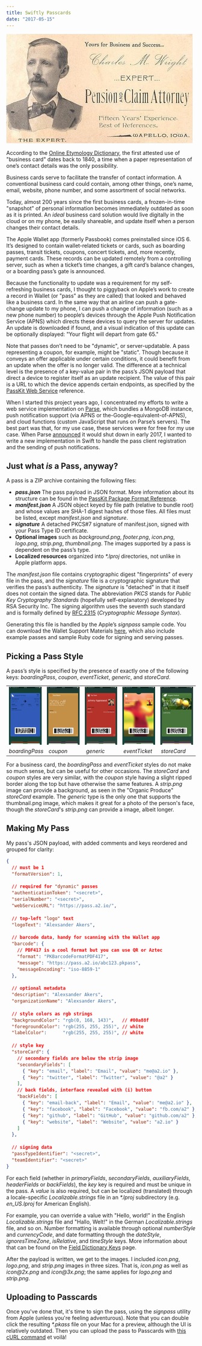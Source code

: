 ```yaml
---
title: Swiftly Passcards
date: "2017-05-15"
---
```


![A sepia-tone image of an old, tattered business card. It reads: Yours for Business and Success; Charles M. Wright, Expert Pension and Claim Attorney; Fifteen Years' Experience; Best of References; Wapello, Iowa](./business-card.jpeg)

According to the [Online Etymology Dictionary](http://etymonline.com/index.php?term=business), the first attested use of "business card" dates back to 1840, a time when a paper representation of one’s contact details was the only possibility.

Business cards serve to facilitate the transfer of contact information. A conventional business card could contain, among other things, one’s name, email, website, phone number, and some assortment of social networks.

Today, almost 200 years since the first business cards, a frozen-in-time "snapshot" of personal information becomes immediately outdated as soon as it is printed. An _ideal_ business card solution would live digitally in the cloud or on my phone, be easily shareable, and update itself when a person changes their contact details.

The Apple Wallet app (formerly Passbook) comes preinstalled since iOS 6. It’s designed to contain wallet-related tickets or cards, such as boarding passes, transit tickets, coupons, concert tickets, and, more recently, payment cards. These records can be updated remotely from a controlling server, such as when a ticket’s time changes, a gift card’s balance changes, or a boarding pass’s gate is announced.

Because the functionality to update was a requirement for my self-refreshing business cards, I thought to piggyback on Apple’s work to create a record in Wallet (or "pass" as they are called) that looked and behaved like a business card. In the same way that an airline can push a gate-change update to my phone, I can push a change of information (such as a new phone number) to people’s devices through the Apple Push Notification Service (APNS) which directs these devices to query the server for updates. An update is downloaded if found, and a visual indication of this update can be optionally displayed: "Your flight will depart from gate 65."

Note that passes don’t need to be "dynamic", or server-updatable. A pass representing a coupon, for example, might be "static". Though because it conveys an offer applicable under certain conditions, it could benefit from an update when the offer is no longer valid. The difference at a technical level is the presence of a key-value pair in the pass’s JSON payload that direct a device to register itself as an update recipient. The value of this pair is a URL to which the device appends certain endpoints, as specified by the [PassKit Web Service](https://developer.apple.com/library/content/documentation/PassKit/Reference/PassKit_WebService/WebService.html) reference.

When I started this project years ago, I concentrated my efforts to write a web service implementation on [Parse](https://github.com/a2/passcards-parse), which bundles a MongoDB instance, push notification support (via APNS or the-Google-equivalent-of-APNS), and cloud functions (custom JavaScript that runs on Parse’s servers). The best part was that, for my use case, these services were for free for my use case. When Parse [announced](http://blog.parse.com/announcements/moving-on/) it would shut down in early 2017, I wanted to write a new implementation in Swift to handle the pass client registration and the sending of push notifications.

## Just what _is_ a Pass, anyway?

A pass is a ZIP archive containing the following files:

- **_pass.json_** The pass payload in JSON format. More information about its structure can be found in the [PassKit Package Format Reference](https://developer.apple.com/library/content/documentation/UserExperience/Reference/PassKit_Bundle/Chapters/Introduction.html).
- **_manifest.json_** A JSON object keyed by file path (relative to bundle root) and whose values are SHA-1 digest hashes of those files. All files must be listed, except _manifest.json_ and _signature_.
- **_signature_** A detached PKCS#7 signature of manifest.json, signed with your Pass Type ID certificate.
- **Optional images** such as _background.png_, _footer.png_, _icon.png_, _logo.png_, _strip.png_, _thumbnail.png_. The images supported by a pass is dependent on the pass’s type.
- **Localized resources** organized into _*.lproj_ directories, not unlike in Apple platform apps.

The _manifest.json_ file contains cryptographic digest "fingerprints" of every file in the pass, and the _signature_ file is a cryptographic signature that verifies the pass’s authenticity. The _signature_ is "detached" in that it itself does not contain the signed data. The abbreviation _PKCS_ stands for _Public Key Cryptography Standards_ (hopefully self-explanatory) developed by RSA Security Inc. The signing algorithm uses the seventh such standard and is formally defined by [RFC 2315](https://tools.ietf.org/html/rfc2315) (_Cryptographic Message Syntax_).

Generating this file is handled by the Apple’s _signpass_ sample code. You can download the Wallet Support Materials [here](https://developer.apple.com/services-account/download?path=/iOS/Wallet_Support_Materials/WalletCompanionFiles.zip), which also include example passes and sample Ruby code for signing and serving passes.

## Picking a Pass Style

A pass’s style is specified by the presence of exactly one of the following keys: _boardingPass_, _coupon_, _eventTicket_, _generic_, and _storeCard_.

<table>
  <tr style="display: flex">
    <td style="flex: 1"><img alt="" src="./boarding-pass.png"/></td>
    <td style="flex: 1"><img alt="" src="./coupon.png"/></td>
    <td style="flex: 1"><img alt="" src="./generic.png"/></td>
    <td style="flex: 1"><img alt="" src="./event-ticket.png"/></td>
    <td style="flex: 1"><img alt="" src="./store-card.png"/></td>
  </tr>
  <tr style="display: flex">
    <td style="flex: 1"><i>boardingPass</i></td>
    <td style="flex: 1"><i>coupon</i></td>
    <td style="flex: 1"><i>generic</i></td>
    <td style="flex: 1"><i>eventTicket</i></td>
    <td style="flex: 1"><i>storeCard</i></td>
  </tr>
</table>

For a business card, the _boardingPass_ and _eventTicket_ styles do not make so much sense, but can be useful for other occasions. The _storeCard_ and _coupon_ styles are very similar, with the _coupon_ style having a slight ripped border along the top but have otherwise the same features. A _strip.png_ image can provide a background, as seen in the "Organic Produce" _storeCard_ example. The _generic_ type is the only one that supports the thumbnail.png image, which makes it great for a photo of the person's face, though the _storeCard_'s _strip.png_ can provide a image, albeit longer.

## Making My Pass

My pass's JSON payload, with added comments and keys reordered and grouped for clarity:

```json
{
  // must be 1
  "formatVersion": 1,

  // required for "dynamic" passes
  "authenticationToken": "<secret>",
  "serialNumber": "<secret>",
  "webServiceURL": "https://pass.a2.io/",

  // top-left "logo" text
  "logoText": "Alexsander Akers",

  // barcode data, handy for scanning with the Wallet app
  "barcode": {
    // PDF417 is a cool format but you can use QR or Aztec
    "format": "PKBarcodeFormatPDF417",
    "message": "https://pass.a2.io/abc123.pkpass",
    "messageEncoding": "iso-8859-1"
  },

  // optional metadata
  "description": "Alexsander Akers",
  "organizationName": "Alexsander Akers",

  // style colors as rgb strings
  "backgroundColor": "rgb(0, 168, 143)",   // #00a88f
  "foregroundColor": "rgb(255, 255, 255)", // white
  "labelColor":      "rgb(255, 255, 255)", // white

  // style key
  "storeCard": {
    // secondary fields are below the strip image
    "secondaryFields": [
      { "key": "email", "label": "Email", "value": "me@a2.io" },
      { "key": "twitter", "label": "Twitter", "value": "@a2" }
    ],
    // back fields, interface revealed with (i) button
    "backFields": [
      { "key": "email-back", "label": "Email", "value": "me@a2.io" },
      { "key": "facebook", "label": "Facebook", "value": "fb.com/a2" },
      { "key": "github", "label": "GitHub", "value": "github.com/a2" },
      { "key": "website", "label": "Website", "value": "a2.io" }
    ]
  },

  // signing data
  "passTypeIdentifier": "<secret>",
  "teamIdentifier": "<secret>"
}
```

For each field (whether in _primaryFields_, _secondaryFields_, _auxiliaryFields_, _headerFields_ or _backFields_), the _key_ key is required and must be unique in the pass. A _value_ is also required, but can be localized (translated) through a locale-specific _Localizable.strings_ file in an _*.lproj_ subdirectory (e.g. *en_US.lproj* for American English).

For example, you can override a value with "Hello, world!" in the English _Localizable.strings_ file and "Hallo, Welt!" in the German _Localizable.strings_ file, and so on. Number formatting is available through optional _numberStyle_ and _currencyCode_, and date formatting through the _dateStyle_, _ignoresTimeZone_, _isRelative_, and _timeStyle_ keys. More information about that can be found on the [Field Dictionary Keys](https://developer.apple.com/library/content/documentation/UserExperience/Reference/PassKit_Bundle/Chapters/FieldDictionary.html#//apple_ref/doc/uid/TP40012026-CH4-SW1) page.

After the payload is written, we get to the images. I included _icon.png_, _logo.png_, and _strip.png_ images in three sizes. That is, _icon.png_ as well as _icon@2x.png_ and _icon@3x.png_; the same applies for _logo.png_ and _strip.png_.

## Uploading to Passcards

Once you've done that, it's time to sign the pass, using the _signpass_ utility from Apple (unless you're feeling adventurous). Note that you can double click the resulting _*.pkass_ file on your Mac for a preview, although the UI is relatively outdated. Then you can upload the pass to Passcards with [this cURL command](https://github.com/a2/passcards-swift#uploading-a-pass) et voilà!
